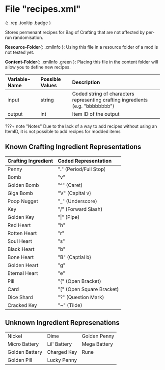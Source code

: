 # File "recipes.xml"
[ ](#){: .rep .tooltip .badge }

Stores permenant recipes for Bag of Crafting that are not affected by per-run randomisation.

**Resource-Folder**{: .xmlInfo }: Using this file in a resource folder of a mod is not tested yet.

**Content-Folder**{: .xmlInfo .green }: Placing this file in the content folder will allow you to define new recipes.

| Variable-Name | Possible Values | Description |
|:--|:--|:--|
|input|string|Coded string of characters representing crafting ingredients (e.g. "bbbbbbbb") |
|output|int|Item ID of the output|

???+ note "Notes"
    Due to the lack of a way to add recipes without using an ItemID, it is not possible to add recipes for modded items

## Known Crafting Ingredient Representations

| Crafting Ingredient | Coded Representation |
|:--|:--|
| Penny | "." (Period/Full Stop) |
| Bomb | "v" |
| Golden Bomb | "^" (Caret) |
| Giga Bomb | "V" (Capital v)
| Poop Nugget | "_" (Underscore) |
| Key | "/" (Forward Slash)
| Golden Key | "\|" (Pipe) |
| Red Heart | "h" |
| Rotten Heart | "r" |
| Soul Heart | "s" |
| Black Heart | "b" |
| Bone Heart | "B" (Captial b) |
| Golden Heart | "g" |
| Eternal Heart | "e" |
| Pill | "(" (Open Bracket) |
| Card | "[" (Open Square Bracket) |
| Dice Shard | "?" (Question Mark) |
| Cracked Key | "~" (Tilde) |

## Unknown Ingredient Represenations

||||
|:--|:--|:--|
| Nickel | Dime | Golden Penny |
| Micro Battery | Lil' Battery | Mega Battery |
| Golden Battery | Charged Key | Rune |
| Golden Pill | Lucky Penny | |
